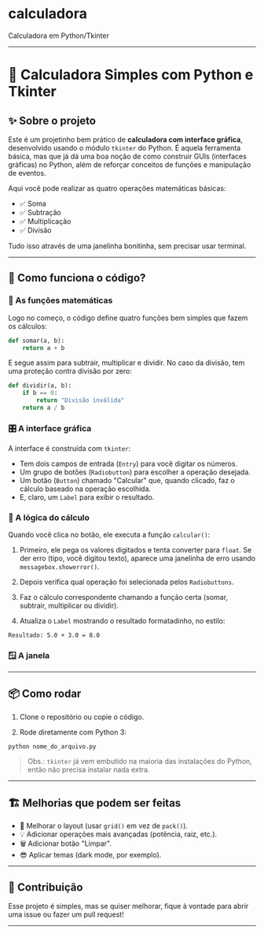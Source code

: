 # calculadora
Calculadora em Python/Tkinter

---

# 🧮 Calculadora Simples com Python e Tkinter

## ✨ Sobre o projeto

Este é um projetinho bem prático de **calculadora com interface gráfica**, desenvolvido usando o módulo `tkinter` do Python. É aquela ferramenta básica, mas que já dá uma boa noção de como construir GUIs (interfaces gráficas) no Python, além de reforçar conceitos de funções e manipulação de eventos.

Aqui você pode realizar as quatro operações matemáticas básicas:

* ✅ Soma
* ✅ Subtração
* ✅ Multiplicação
* ✅ Divisão

Tudo isso através de uma janelinha bonitinha, sem precisar usar terminal.

---

## 🚀 Como funciona o código?

### 🔧 As funções matemáticas

Logo no começo, o código define quatro funções bem simples que fazem os cálculos:

```python
def somar(a, b):
    return a + b
```

E segue assim para subtrair, multiplicar e dividir. No caso da divisão, tem uma proteção contra divisão por zero:

```python
def dividir(a, b):
    if b == 0:
        return "Divisão inválida"
    return a / b
```

### 🎛️ A interface gráfica

A interface é construída com `tkinter`:

* Tem dois campos de entrada (`Entry`) para você digitar os números.
* Um grupo de botões (`Radiobutton`) para escolher a operação desejada.
* Um botão (`Button`) chamado "Calcular" que, quando clicado, faz o cálculo baseado na operação escolhida.
* E, claro, um `Label` para exibir o resultado.

### 🧠 A lógica do cálculo

Quando você clica no botão, ele executa a função `calcular()`:

1. Primeiro, ele pega os valores digitados e tenta converter para `float`. Se der erro (tipo, você digitou texto), aparece uma janelinha de erro usando `messagebox.showerror()`.

2. Depois verifica qual operação foi selecionada pelos `Radiobuttons`.

3. Faz o cálculo correspondente chamando a função certa (somar, subtrair, multiplicar ou dividir).

4. Atualiza o `Label` mostrando o resultado formatadinho, no estilo:

```
Resultado: 5.0 + 3.0 = 8.0
```

### 🪟 A janela

---

## 📦 Como rodar

1. Clone o repositório ou copie o código.

2. Rode diretamente com Python 3:

```bash
python nome_do_arquivo.py
```

> Obs.: `tkinter` já vem embutido na maioria das instalações do Python, então não precisa instalar nada extra.

---

## 🏗 Melhorias que podem ser feitas

* 🎨 Melhorar o layout (usar `grid()` em vez de `pack()`).
* 💡 Adicionar operações mais avançadas (potência, raiz, etc.).
* 🗑️ Adicionar botão "Limpar".
* 😎 Aplicar temas (dark mode, por exemplo).

---

## 🤝 Contribuição

Esse projeto é simples, mas se quiser melhorar, fique à vontade para abrir uma issue ou fazer um pull request!

---
